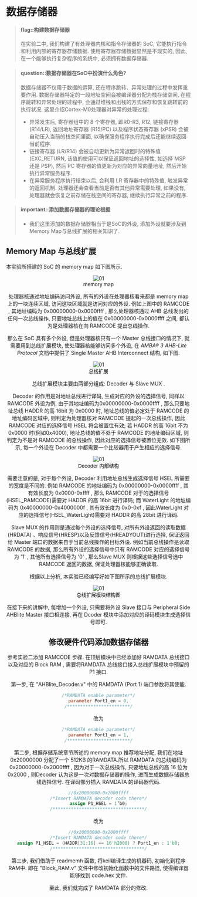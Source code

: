# 数据存储器

<!-- -->
> #### flag::构建数据存储器
> 在实验二中, 我们构建了有处理器内核和指令存储器的 SoC, 它能执行指令和利用内部的寄存器存储数据. 使用寄存器存储数据显然是不现实的, 因此, 在一个能够执行复杂程序的系统中, 必须拥有数据存储器.

<!-- -->
> #### question::数据存储器在SoC中扮演什么角色?
> 数据存储器不仅用于数据的运算, 还在程序跳转、异常处理的过程中发挥重要作用. 
> 数据存储器特定的一段地址空间会被编译器分配为栈存储空间, 在程序跳转和异常处理的过程中, 会通过堆栈和出栈的方式保存和恢复跳转前的执行状况. 这里介绍Cortex-M0处理器对异常的处理过程:
>
> + 异常发生后, 寄存器组中的 8 个寄存器, 即R0-R3, R12, 链接寄存器 (R14/LR), 返回地址寄存器 (R15/PC) 以及程序状态寄存器 (xPSR) 会被自动压入当前的栈空间里面, 以确保服务程序执行完成后还能继续返回当前程序.
> + 链接寄存器 (LR/R14) 会被自动更新为异常返回时的特殊值 (EXC_RETURN, 该值的使用可以保证返回地址的选择性, 如选择 MSP 还是 PSP), 然后 PC 寄存器的值更新为对应的异常向量地址, 然后开始执行异常服务程序.
> + 在异常服务程序执行结束以后, 会利用 LR 寄存器中的特殊值, 触发异常的返回机制. 处理器还会查看当前是否有其他异常需要处理, 如果没有, 处理器就会恢复之前存储在栈空间的寄存器, 继续执行异常之前的程序.

<!-- -->
> #### important::添加数据存储器的理论根据
> + 我们这里添加的数据存储器相当于是SoC的外设, 添加外设就要涉及到Memory Map与总线扩展的相关知识了.

## Memory Map 与总线扩展

本实验所搭建的 SoC 的 memory map 如下图所示.

<div align ="center"><img src="/img/lab3/05.png" alt="01" style="zoom:100%;" />
<center style="color:#000000;font-size:10pt;">memory map</center>

处理器核通过地址编码访问外设, 所有的外设在处理器核看来都是 memory map 上的一块连续区域, 访问这块区域就是访问对应的外设. 例如上图中的 RAMCODE , 其地址编码为 0x00000000-0x0000ffff , 那么处理器核通过 AHB 总线发出的任何一次总线操作, 只要地址总线上的值在 0x00000000-0x0000ffff 之间, 都认为是处理器核在向 RAMCODE 提出总线操作.

那么在 SoC 具有多个外设, 但是处理器核只有一个 Master 总线接口的情况下, 就需要用到总线扩展模块, 使处理器核能够访问多个外设, 在 *AMBA® 3 AHB-Lite Protocol* 文档中提供了 Single Master AHB Interconnect 结构, 如下图.

<div align ="center"><img src="/img/lab3/06.png" alt="01" style="zoom:100%;" />
<center style="color:#000000;font-size:10pt;">总线扩展</center>

总线扩展模块主要由两部分组成: Decoder 与 Slave MUX .

Decoder 的作用是对地址总线进行译码, 生成对应的外设的选择信号, 同样以 RAMCODE 外设为例, 由于其地址编码为0x00000000-0x0000ffff , 那么只要地址总线 HADDR 的高 16bit 为 0x0000 时, 地址总线的值必定处于 RAMCODE 的地址编码区域中, 则判定为处理器核对 RAMCODE 提起的一次总线操作, 因此 RAMCODE 对应的选择信号 HSEL 将会被置位有效; 若 HADDR 的高 16bit 不为 0x0000 时(例如0x4000), 地址总线的值不处于 RAMCODE 的地址编码区域, 则判定为不是对 RAMCODE 的总线操作, 因此对应的选择信号被置位无效. 如下图所示, 每一个外设在 Decoder 中都需要一个比较器用于产生相应的选择信号.

<div align ="center"><img src="/img/lab3/07.png" alt="01" style="zoom:100%;" />
<center style="color:#000000;font-size:10pt;">Decoder 内部结构</center>

需要注意的是, 对于每个外设, Decoder 利用地址总线生成选择信号 HSEL 所需要的宽度是不同的. 例如 RAMCODE 的地址编码为 0x00000000-0x0000ffff , 其有效长度为 0x0000-0xffff , 那么 RAMCODE 对于的选择信号(HSEL_RAMCODE)需要对 HADDR 的高 16bit 进行译码; 而 WaterLight 的地址编码为 0x40000000-0x4000000f , 其有效长度为 0x0-0xf , 因此WaterLight 对应的选择信号(HSEL_WaterLight)需要对 HADDR 的高 28bit 进行译码.

Slave MUX 的作用则是通过每个外设的选择信号, 对所有外设返回的读取数据(HRDATA) 、响应信号(HRESP)以及反馈信号(HREADYOUT)进行选择, 保证返回给 Master 端口的数据来自于当前总线操作的目标外设. 例如当前总线操作是读取RAMCODE 的数据, 那么所有外设的选择信号中只有 RAMCODE 对应的选择信号为 '1' , 其他所有选择信号为 '0' , 那么Slave MUX 则根据这些选择信号选中 RAMCODE 返回的数据, 保证处理器核能够正确读取.

根据以上分析, 本实验已经编写好如下图所示的总线扩展模块.

<div align ="center"><img src="/img/lab3/08.png" alt="01" style="zoom:100%;" />

<center style="color:#000000;font-size:10pt;">总线扩展模块结构图</center>

在接下来的讲解中, 每增加一个外设, 只需要将外设 Slave 接口与 Peripheral Side AHBlite Master 接口相连接, 再在 Dcoder 模块中添加对应的译码模块生成选择信号即可.

## 修改硬件代码添加数据存储器

参考实验二添加 RAMCODE 步骤. 在顶层模块中已经添加好 RAMDATA 总线接口以及对应的 Block RAM , 需要将RAMDATA 总线接口接入总线扩展模块中预留的 P1 接口.

第一步, 在 "AHBlite_Decoder.v" 中的 RAMDATA (Port 1) 端口参数将其使能.

```verilog
/*RAMDATA enable parameter*/
parameter Port1_en = 0,
/************************/
```

改为

```verilog
/*RAMDATA enable parameter*/
parameter Port1_en = 1,
/************************/
```

第二步, 根据存储系统章节所述的 memory map 推荐地址分配, 我们在地址 0x20000000 分配了一个 512KB 的RAMDATA.所以 RAMDATA 的总线编码为 0x20000000-0x2000ffff , 因为对于一次总线操作, 只要地址总线的高 16 位为 0x2000 , 则Decoder 认为这是一次对数据存储器的操作, 进而生成数据存储器总线选择信号. 在译码部分插入 RAMDATA 的译码器代码.

```verilog
//0x20000000-0x2000ffff
/*Insert RAMDATA decoder code there*/
assign P1_HSEL = 1’b0;
/***********************************/
```

改为

```verilog
//0x20000000-0x2000ffff
/*Insert RAMDATA decoder code there*/
assign P1_HSEL = (HADDR[31:16] == 16'h2000) ? Port1_en : 1'b0;
/***********************************/
```

第三步, 我们借助于 readmemh 函数, 将keil编译生成的机器码, 初始化到程序RAM中. 即在 "Block_RAM.v" 文件中修改初始化函数中的文件路径, 使得编译器能够找到 code.hex 文件.

至此, 我们就完成了 RAMDATA 部分的修改.
